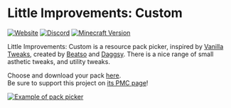 # Little Improvements: Custom
[![Website](https://img.shields.io/website?down_color=critical&up_color=success&url=https%3A%2F%2Fwww.littleimprovements-custom.tk%2F)](https://www.littleimprovements-custom.tk/)
[![Discord](https://img.shields.io/discord/738126248194211960?color=success)](https://discord.gg/bNcZjFe)
[![Minecraft Version](https://img.shields.io/badge/minecraft-1.16.2-success)](https://www.littleimprovements-custom.tk/)

Little Improvements: Custom is a resource pack picker, inspired by [Vanilla Tweaks](https://vanillatweaks.net/), created by [Beatso](https://www.beatso.tk/) and [Daggsy](https://www.planetminecraft.com/member/daggsy/). There is a nice range of small asthetic tweaks, and utility tweaks.

Choose and download your pack [here](https://www.littleimprovements-custom.tk/).\
Be sure to support this project on [its PMC page](https://www.planetminecraft.com/texture-pack/little-improvements-custom/)!

[![Example of pack picker](https://cdn.discordapp.com/attachments/738126248194211964/754353169127178320/13393031-image_l.png)](https://www.littleimprovements-custom.tk/)
